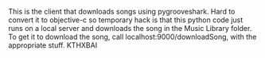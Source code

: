 This is the client that downloads songs using pygrooveshark.
Hard to convert it to objective-c so temporary hack is that
this python code just runs on a local server and downloads the song
in the Music Library folder.
To get it to download the song, call localhost:9000/downloadSong, with the 
appropriate stuff.
KTHXBAI
